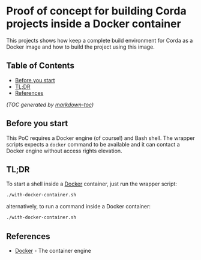 # Proof of concept for building Corda projects inside a Docker container

This projects shows how keep a complete build environment for Corda as a Docker image and how to build the project
using this image.

## Table of Contents

- [Before you start](#before-you-start)
- [TL;DR](#tldr)
- [References](#references)

_(TOC generated by [markdown-toc](https://github.com/jonschlinkert/markdown-toc))_

Before you start
----------------

This PoC requires a Docker engine (of course!) and Bash shell. The wrapper scripts expects a `docker` command to be available and it can contact a Docker engine without access rights elevation.

TL;DR
-----

To start a shell inside a [Docker] container, just run the wrapper script:

```bash
./with-docker-container.sh
```

alternatively, to run a command inside a Docker container:

```bash
./with-docker-container.sh
```

References
----------

* [Docker] - The container engine

[Docker]: https://docs.docker.com/ "Docker unlocks the potential of your organization by giving developers and IT the freedom to build, manage and secure business-critical applications without the fear of technology or infrastructure lock-in."
